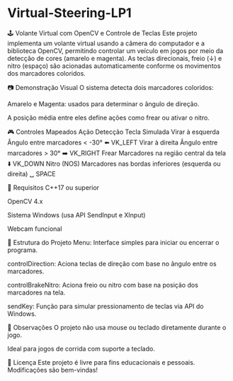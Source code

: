 # Virtual-Steering-LP1


🕹️ Volante Virtual com OpenCV e Controle de Teclas
Este projeto implementa um volante virtual usando a câmera do computador e a biblioteca OpenCV, permitindo controlar um veículo em jogos por meio da detecção de cores (amarelo e magenta). As teclas direcionais, freio (↓) e nitro (espaço) são acionadas automaticamente conforme os movimentos dos marcadores coloridos.


📷 Demonstração Visual
O sistema detecta dois marcadores coloridos:

Amarelo e Magenta: usados para determinar o ângulo de direção.

A posição média entre eles define ações como frear ou ativar o nitro.


🎮 Controles Mapeados
Ação	Detecção	Tecla Simulada
Virar à esquerda	Ângulo entre marcadores < -30°	⬅️ VK_LEFT
Virar à direita	Ângulo entre marcadores > 30°	➡️ VK_RIGHT
Frear	Marcadores na região central da tela	⬇️ VK_DOWN
Nitro (NOS)	Marcadores nas bordas inferiores (esquerda ou direita)	␣ SPACE


🧪 Requisitos
C++17 ou superior

OpenCV 4.x

Sistema Windows (usa API SendInput e XInput)

Webcam funcional


🧩 Estrutura do Projeto
Menu: Interface simples para iniciar ou encerrar o programa.

controlDirection: Aciona teclas de direção com base no ângulo entre os marcadores.

controlBrakeNitro: Aciona freio ou nitro com base na posição dos marcadores na tela.

sendKey: Função para simular pressionamento de teclas via API do Windows.


📌 Observações
O projeto não usa mouse ou teclado diretamente durante o jogo.

Ideal para jogos de corrida com suporte a teclado.


📄 Licença
Este projeto é livre para fins educacionais e pessoais. Modificações são bem-vindas!
